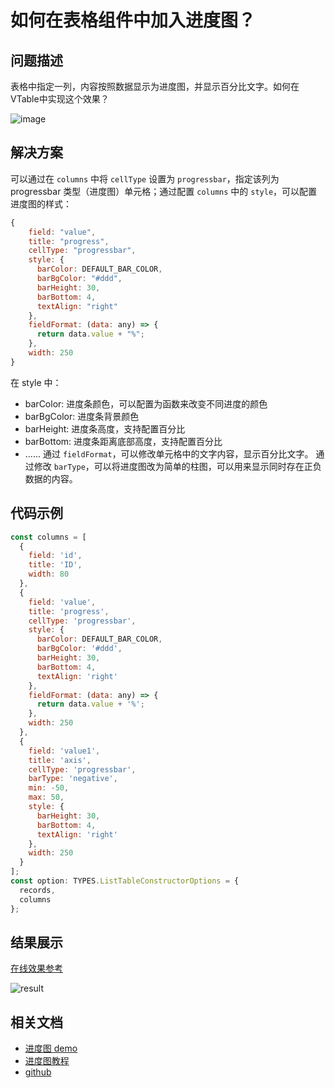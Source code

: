 # 如何在表格组件中加入进度图？

## 问题描述

表格中指定一列，内容按照数据显示为进度图，并显示百分比文字。如何在VTable中实现这个效果？

![image](/vtable/faq/10-0.png)

## 解决方案

可以通过在 `columns` 中将 `cellType` 设置为 `progressbar`，指定该列为 progressbar 类型（进度图）单元格；通过配置 `columns` 中的 `style`，可以配置进度图的样式：

```javascript
{
    field: "value",
    title: "progress",
    cellType: "progressbar",
    style: {
      barColor: DEFAULT_BAR_COLOR,
      barBgColor: "#ddd",
      barHeight: 30,
      barBottom: 4,
      textAlign: "right"
    },
    fieldFormat: (data: any) => {
      return data.value + "%";
    },
    width: 250
}
```

在 style 中：

- barColor: 进度条颜色，可以配置为函数来改变不同进度的颜色
- barBgColor: 进度条背景颜色
- barHeight: 进度条高度，支持配置百分比
- barBottom: 进度条距离底部高度，支持配置百分比
- ......
  通过 `fieldFormat`，可以修改单元格中的文字内容，显示百分比文字。
  通过修改 `barType`，可以将进度图改为简单的柱图，可以用来显示同时存在正负数据的内容。

## 代码示例

```javascript
const columns = [
  {
    field: 'id',
    title: 'ID',
    width: 80
  },
  {
    field: 'value',
    title: 'progress',
    cellType: 'progressbar',
    style: {
      barColor: DEFAULT_BAR_COLOR,
      barBgColor: '#ddd',
      barHeight: 30,
      barBottom: 4,
      textAlign: 'right'
    },
    fieldFormat: (data: any) => {
      return data.value + '%';
    },
    width: 250
  },
  {
    field: 'value1',
    title: 'axis',
    cellType: 'progressbar',
    barType: 'negative',
    min: -50,
    max: 50,
    style: {
      barHeight: 30,
      barBottom: 4,
      textAlign: 'right'
    },
    width: 250
  }
];
const option: TYPES.ListTableConstructorOptions = {
  records,
  columns
};
```

## 结果展示

[在线效果参考](https://codesandbox.io/s/vtable-progress-bar-l69jtk)

![result](/vtable/faq/10-1.png)

## 相关文档

- [进度图 demo](https://visactor.io/vtable/demo/cell-type/progressbar)
- [进度图教程](https://visactor.io/vtable/guide/cell_type/progressbar)
- [github](https://github.com/VisActor/VTable)
